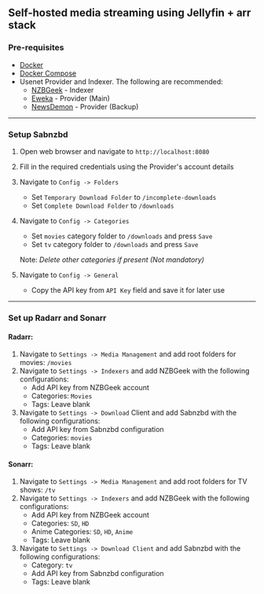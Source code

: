 ## Self-hosted media streaming using Jellyfin + arr stack

### Pre-requisites
- [Docker](https://docs.docker.com/get-docker/)
- [Docker Compose](https://docs.docker.com/compose/install/)
- Usenet Provider and Indexer. The following are recommended:
    * [NZBGeek](https://nzbgeek.info/register) - Indexer
    * [Eweka](https://www.eweka.nl/en) - Provider (Main)
    * [NewsDemon](https://www.newsdemon.com/) - Provider (Backup)

___

### Setup Sabnzbd

1. Open web browser and navigate to `http://localhost:8080`
2. Fill in the required credentials using the Provider's account details
3. Navigate to `Config -> Folders`
    * Set `Temporary Download Folder` to `/incomplete-downloads`
    * Set `Complete Download Folder` to `/downloads`
4. Navigate to `Config -> Categories`
    * Set `movies` category folder to `/downloads` and press `Save`
    * Set `tv` category folder to `/downloads` and press `Save`

    Note: _Delete other categories if present (Not mandatory)_
5. Navigate to `Config -> General`
    * Copy the API key from `API Key` field and save it for later use

---

### Set up Radarr and Sonarr

#### Radarr:

1. Navigate to `Settings -> Media Management` and add root folders for movies: `/movies`
2. Navigate to `Settings -> Indexers` and add NZBGeek with the following configurations:
    * Add API key from NZBGeek account
    * Categories: `Movies`
    * Tags: Leave blank
3. Navigate to `Settings -> Download` Client and add Sabnzbd with the following configurations:
    * Add API key from Sabnzbd configuration
    * Categories: `movies`
    * Tags: Leave blank

#### Sonarr:

1. Navigate to `Settings -> Media Management` and add root folders for TV shows: `/tv`
2. Navigate to `Settings -> Indexers` and add NZBGeek with the following configurations:
    * Add API key from NZBGeek account
    * Categories: `SD`, `HD`
    * Anime Categories: `SD`, `HD`, `Anime`
    * Tags: Leave blank
3. Navigate to `Settings -> Download Client` and add Sabnzbd with the following configurations:
    * Category: `tv`
    * Add API key from Sabnzbd configuration
    * Tags: Leave blank
